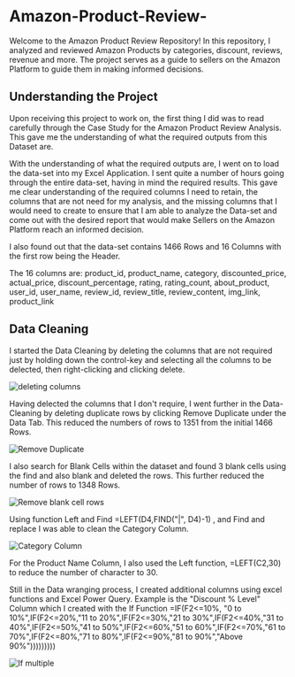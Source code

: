 # Amazon-Product-Review-
Welcome to the Amazon Product Review Repository! In this repository, I analyzed and reviewed Amazon Products by categories, discount, reviews, revenue and more. The project serves as a guide to sellers on the Amazon Platform to guide them in making informed decisions.

## Understanding the Project
Upon receiving this project to work on, the first thing I did was to read carefully through the Case Study for the Amazon Product Review Analysis. This gave me the understanding of what the required outputs from this Dataset are.

With the understanding of what the required outputs are, I went on to load the data-set into my Excel Application. I sent quite a number of hours going through the entire data-set, having in mind the required results. This gave me clear understanding of the required columns I need to retain, the columns that are not need for my analysis, and the missing columns that I would need to create to ensure that I am able to analyze the Data-set and come out with the desired report that would make Sellers on the Amazon Platform reach an informed decision.

I also found out that the data-set contains 1466 Rows and 16 Columns with the first row being the Header.

The 16 columns are: product_id, product_name, category, discounted_price, actual_price, discount_percentage, rating, rating_count, about_product, user_id, user_name, review_id, review_title, review_content, img_link, product_link

## Data Cleaning
I started the Data Cleaning by deleting the columns that are not required just by holding down the control-key and selecting all the columns to be delected, then right-clicking and clicking delete.

![deleting columns](https://github.com/user-attachments/assets/2393eb22-9294-478b-9f2a-a7fa60a433ed)

Having delected the columns that I don't require, I went further in the Data-Cleaning by deleting duplicate rows by clicking Remove Duplicate under the Data Tab. This reduced the numbers of rows to 1351 from the initial 1466 Rows.

![Remove Duplicate](https://github.com/user-attachments/assets/553701a5-10cf-4a82-87ea-ac3bb21e4e94)

I also search for Blank Cells within the dataset and found 3 blank cells using the find and also blank and deleted the rows. This further reduced the number of rows to 1348 Rows.

![Remove blank cell rows](https://github.com/user-attachments/assets/6aa9aa89-9598-42ca-98e9-0a093fc3c778)

Using function Left and Find =LEFT(D4,FIND("|", D4)-1) , and Find and replace I was able to clean the Category Column.

![Category Column](https://github.com/user-attachments/assets/126ef761-c056-49ef-b3a9-437d0a9bffb5)

For the Product Name Column, I also used the Left function, =LEFT(C2,30) to reduce the number of character to 30.

Still in the Data wranging process, I created additional columns using excel functions and Excel Power Query. Example is the "Discount % Level" Column which I created with the If Function =IF(F2<=10%, "0  to 10%",IF(F2<=20%,"11 to 20%",IF(F2<=30%,"21 to 30%",IF(F2<=40%,"31 to 40%",IF(F2<=50%,"41 to 50%",IF(F2<=60%,"51 to 60%",IF(F2<=70%,"61 to 70%",IF(F2<=80%,"71 to 80%",IF(F2<=90%,"81 to 90%","Above 90%")))))))))

![If multiple](https://github.com/user-attachments/assets/687c7ce7-680b-45f0-b049-b0b90ef1b61a)



